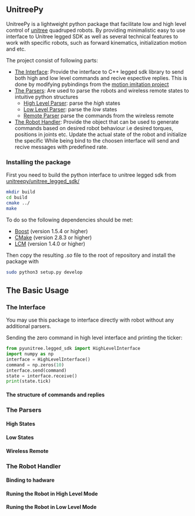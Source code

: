 <!-- TODO: Write the readme -->


## UnitreePy
UnitreePy is a lightweight python package that facilitate low and high level control of [unitree](https://www.unitree.com/) quadruped robots. 
By providing minimalistic easy to use interface to Unitree legged SDK as well as several technical features to work with specific robots, 
such as forward kinematics, initialization motion and etc.

The project consist of following parts:
- [The Interface](#the-interface): Provide the interface to C++ legged sdk library to send both high and low level commands and recive espective replies. This is done by modifying pybindings from the [motion imitation project](https://github.com/google-research/motion_imitation/tree/master/third_party/unitree_legged_sdk)   
- [The Parsers](#parsers): Are used to parse the robots and wireless remote states to intuitive python structures 
  * [High Level Parser](#high_level_parser): parse the *high* states
  * [Low Level Parser](#high_level_parser): parse the *low* states  
  * [Remote Parser](#low_level_parser) parse the commands from the wireless remote
- [The Robot Handler](#handler): Provide the object that can be used to generate commands based on desired robot behaviour i.e desired torques, positions in joints etc. Update the actual state of the robot and initialize the specific While being bind to the choosen interface will send and recive messages with predefined rate. 


### Installing the package

First you need to build the python interface to unitree legged sdk from [unitreepy/unitree_legged_sdk/](https://github.com/SimkaNed/unitreepy/tree/main/unitree_legged_sdk)
```bash
mkdir build
cd build
cmake ../
make
```

To do so the following dependencies should be met: 
* [Boost](http://www.boost.org) (version 1.5.4 or higher)
* [CMake](http://www.cmake.org) (version 2.8.3 or higher)
* [LCM](https://lcm-proj.github.io) (version 1.4.0 or higher)

Then copy the resulting *.so* file to the root of repository and install the package with

```sh
sudo python3 setup.py develop
```
## The Basic Usage 

### The Interface
You may use this package to interface directly with robot without any additional parsers.

Sending the zero command in high level interface and printing the ticker:

```python
from pyunitree.legged_sdk import HighLevelInterface
import numpy as np
interface = HighLevelInterface()
command = np.zeros(10)
interface.send(command)
state = interface.receive()
print(state.tick)
```

#### The structure of commands and replies
<!-- ADD TABLE WITH MAPPING BETWWEN REPLIES AND COMMANDS -->

### The Parsers
#### High States
<!-- ADD TABLE WITH MAPPING BETWEEN REPLIES AND ASSOCIATED PYTHON OBJECTS-->
#### Low States
#### Wireless Remote 

### The Robot Handler
#### Binding to hadware 
#### Runing the Robot in High Level Mode
#### Runing the Robot in Low Level Mode

